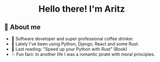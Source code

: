 <h1 align="center">Hello there! I'm Aritz</h1>

## 📝 About me

* 🤙 Software developer and super professional coffee drinker.
* 🔭 Lately I've been using Python, Django, React and some Rust.
* 📖 Last reading: "Speed up your Python with Rust" (Book)
* ✨ Fun fact: In another life I was a romantic pirate with moral principles.  

